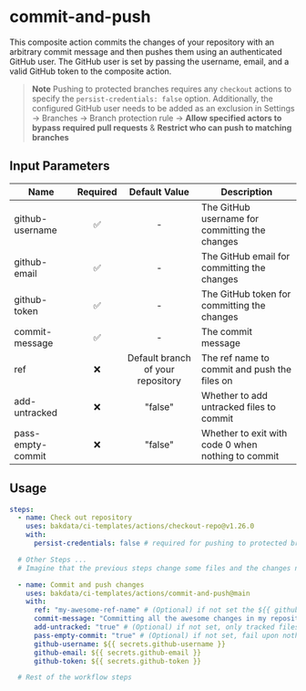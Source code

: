 # commit-and-push

This composite action commits the changes of your repository with an arbitrary commit message and then pushes them using an authenticated GitHub user. The GitHub user is set by passing the username, email, and a valid GitHub token to the composite action.

> **Note**
> Pushing to protected branches requires any `checkout` actions to specify the `persist-credentials: false` option. Additionally, the configured GitHub user needs to be added as an exclusion in Settings → Branches → Branch protection rule → **Allow specified actors to bypass required pull requests** & **Restrict who can push to matching branches**

## Input Parameters

| Name              | Required |           Default Value           | Description                                        |
| ----------------- | :------: | :-------------------------------: | -------------------------------------------------- |
| github-username   |    ✅    |                 -                 | The GitHub username for committing the changes     |
| github-email      |    ✅    |                 -                 | The GitHub email for committing the changes        |
| github-token      |    ✅    |                 -                 | The GitHub token for committing the changes        |
| commit-message    |    ✅    |                 -                 | The commit message                                 |
| ref               |    ❌    | Default branch of your repository | The ref name to commit and push the files on       |
| add-untracked     |    ❌    |              "false"              | Whether to add untracked files to commit           |
| pass-empty-commit |    ❌    |              "false"              | Whether to exit with code 0 when nothing to commit |

## Usage

```yaml
steps:
  - name: Check out repository
    uses: bakdata/ci-templates/actions/checkout-repo@v1.26.0
    with:
      persist-credentials: false # required for pushing to protected branch later

  # Other Steps ...
  # Imagine that the previous steps change some files and the changes need to be committed

  - name: Commit and push changes
    uses: bakdata/ci-templates/actions/commit-and-push@main
    with:
      ref: "my-awesome-ref-name" # (Optional) if not set the ${{ github.event.repository.default_branch }} will fill the value
      commit-message: "Committing all the awesome changes in my repository!"
      add-untracked: "true" # (Optional) if not set, only tracked files will be committed
      pass-empty-commit: "true" # (Optional) if not set, fail upon nothing to commit
      github-username: ${{ secrets.github-username }}
      github-email: ${{ secrets.github-email }}
      github-token: ${{ secrets.github-token }}

  # Rest of the workflow steps
```
